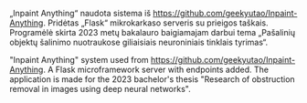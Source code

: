 „Inpaint Anything“ naudota sistema iš https://github.com/geekyutao/Inpaint-Anything. Pridėtas „Flask“ mikrokarkaso serveris su prieigos taškais. Programėlė skirta 2023 metų bakalauro baigiamajam darbui tema „Pašalinių objektų šalinimo nuotraukose giliaisiais neuroniniais tinklais tyrimas“.

"Inpaint Anything" system used from https://github.com/geekyutao/Inpaint-Anything. A Flask microframework server with endpoints added. The application is made for the 2023 bachelor's thesis "Research of obstruction removal in images using deep neural networks".
